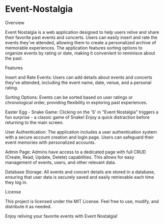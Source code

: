 # Event-Nostalgia

Overview

Event Nostalgia is a web application designed to help users relive and share their favorite past events and concerts. Users can easily insert and rate the events they've attended, allowing them to create a personalized archive of memorable experiences. The application features sorting options to organize events by rating or date, making it convenient to reminisce about the past.

Features

Insert and Rate Events:
Users can add details about events and concerts they've attended, including the event name, date, venue, and a personal rating.

Sorting Options:
Events can be sorted based on user ratings or chronological order, providing flexibility in exploring past experiences.

Easter Egg - Snake Game:
Clicking on the 'S' in "Event Nostalgia" triggers a fun surprise - a classic game of Snake! Enjoy a quick distraction before returning to the main screen.

User Authentication:
The application includes a user authentication system with a secure account creation and login page. Users can safeguard their event memories with personalized accounts.

Admin Page:
Admins have access to a dedicated page with full CRUD (Create, Read, Update, Delete) capabilities. This allows for easy management of events, users, and other relevant data.

Database Storage:
All events and concert details are stored in a database, ensuring that user data is securely saved and easily retrievable each time they log in.

License

This project is licensed under the MIT License. Feel free to use, modify, and distribute it as needed.

Enjoy reliving your favorite events with Event Nostalgia!
